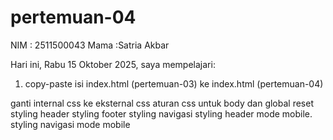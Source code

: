 ﻿# pertemuan-04

NIM : 2511500043
Mama :Satria Akbar <br>

Hari ini, Rabu 15 Oktober 2025, saya mempelajari:

<ol>
  <li>copy-paste isi index.html (pertemuan-03) ke index.html (pertemuan-04)</li>
  </ol>ganti internal css ke eksternal css</ol>
  </lo>aturan css untuk body dan global reset</lo>
  </lo>styling header</lo>
  </lo>styling footer</lo>
  </lo>styling navigasi</lo>
  </lo>styling header mode mobile.</lo>
  </lo>styling navigasi mode mobile</lo>

